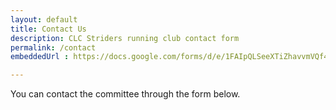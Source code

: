 ```yaml
---
layout: default
title: Contact Us
description: CLC Striders running club contact form
permalink: /contact
embeddedUrl : https://docs.google.com/forms/d/e/1FAIpQLSeeXTiZhavvmVQf4nvZh23TYshwkZ1lVq9MhT8q0TcOe6ytpQ/viewform?embedded=true

---
```


You can contact the committee through the form below.


